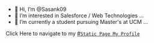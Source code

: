 - 👋 Hi, I’m @Sasank09
- 👀 I’m interested in Salesforce / Web Technologies ...
- 🌱 I’m currently a student pursuing Master's at UCM ...


Click Here to navigate to my [#`Static Page My Profile`](https://sasank09.github.io/Sasank09/MyProfile/index.html)
<!---
Sasank09/Sasank09 is a ✨ special ✨ repository because its `README.md` (this file) appears on your GitHub profile.
You can click the Preview link to take a look at your changes.
--->
